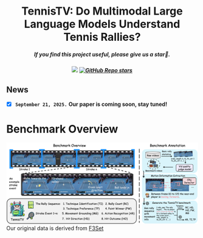 <div align="center">

<h1>  TennisTV: Do Multimodal Large Language Models Understand Tennis Rallies? </h1>

<h5 align="center"> If you find this project useful, please give us a star🌟.

<h5 align="center"> 

<a href='https://arxiv.org/abs/2509.15602'><img src='https://img.shields.io/badge/Paper-Arxiv-red'></a>
[![GitHub Repo stars](https://img.shields.io/github/stars/Lexarymade/TennisTV?style=social)](https://github.com/Lexarymade/TennisTV)

</h5>
</div>

## News
- [x] **`September 21, 2025.`** **Our paper is coming soon, stay tuned!**


# Benchmark Overview
![](/benchmark_overview.png)
Our original data is derived from [F3Set](https://github.com/F3Set/F3Set)
